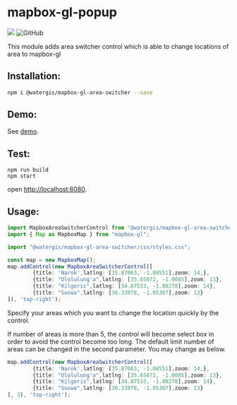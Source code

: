 # mapbox-gl-popup
![](https://github.com/watergis/mapbox-gl-area-switcher/workflows/Node.js%20Package/badge.svg)
![GitHub](https://img.shields.io/github/license/watergis/mapbox-gl-area-switcher)

This module adds area switcher control which is able to change locations of area to mapbox-gl

## Installation:

```bash
npm i @watergis/mapbox-gl-area-switcher --save
```

## Demo:

See [demo](https://watergis.github.io/mapbox-gl-area-switcher).

## Test:

```
npm run build
npm start
```

open [http://localhost:8080](http://localhost:8080).

## Usage:

```ts
import MapboxAreaSwitcherControl from "@watergis/mapbox-gl-area-switcher";
import { Map as MapboxMap } from "mapbox-gl";

import "@watergis/mapbox-gl-area-switcher/css/styles.css";

const map = new MapboxMap();
map.addControl(new MapboxAreaSwitcherControl([
        {title: 'Narok',latlng: [35.87063, -1.08551],zoom: 14,}, 
        {title: "Ololulung'a",latlng: [35.65072, -1.0085],zoom: 13}, 
        {title: "Kilgoris",latlng: [34.87533, -1.00278],zoom: 14}, 
        {title: "Suswa",latlng: [36.33078, -1.05307],zoom: 13}
]), 'top-right');
```

Specify your areas which you want to change the location quickly by the control.

If number of areas is more than 5, the control will become select box in order to avoid the control become too long. The default limit number of areas can be changed in the second parameter. You may change as below.

```ts
map.addControl(new MapboxAreaSwitcherControl([
        {title: 'Narok',latlng: [35.87063, -1.08551],zoom: 14,}, 
        {title: "Ololulung'a",latlng: [35.65072, -1.0085],zoom: 13}, 
        {title: "Kilgoris",latlng: [34.87533, -1.00278],zoom: 14}, 
        {title: "Suswa",latlng: [36.33078, -1.05307],zoom: 13}
], 3), 'top-right');
```
